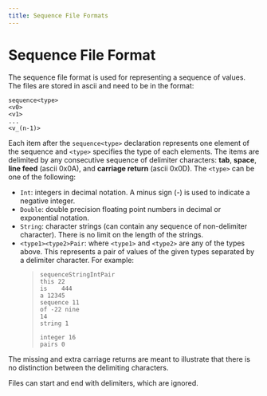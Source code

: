 ```yaml
---
title: Sequence File Formats
---
```


# Sequence File Format

The sequence file format is used for representing a sequence of values.
The files are stored in ascii and need to be in the format:

```
sequence<type>
<v0>
<v1>
...
<v_(n-1)>
```
Each item after the `sequence<type>`
declaration represents one element of the sequence and
`<type>` specifies the type of each elements.
The items are delimited by any consecutive sequence of
delimiter characters: **tab**, **space**,
**line feed** (ascii 0x0A), and **carriage
return** (ascii 0x0D).  The `<type>` can
be one of the following:

- `Int`: integers in decimal notation.  A minus sign (-) is used to indicate a negative integer.   
- `Double`: double precision floating point numbers in decimal or exponential notation.
- `String`:  character strings (can contain any sequence
of non-delimiter character).   There is no limit on the length of the strings.
- `<type1><type2>Pair`:
where `<type1>` and `<type2>` are any
of the types above.  This represents a pair of values of the given
types separated by a delimiter character.  For example:
    > `sequenceStringIntPair`  
    > `this 22`  
    > `is    444`  
    > `a 12345`  
    > `sequence 11`  
    > `of -22 nine`  
    > `14`  
    > `string 1`  
    >
    > `integer 16`  
    > `pairs 0`  

The missing and extra carriage returns are meant to illustrate that
there is no distinction between the delimiting characters.

Files can start and end with delimiters, which are ignored.
